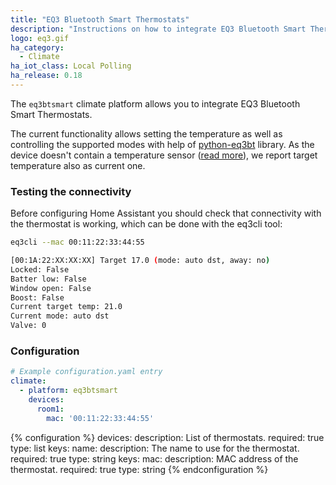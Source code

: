 ```yaml
---
title: "EQ3 Bluetooth Smart Thermostats"
description: "Instructions on how to integrate EQ3 Bluetooth Smart Thermostats into Home Assistant."
logo: eq3.gif
ha_category:
  - Climate
ha_iot_class: Local Polling
ha_release: 0.18
---
```


The `eq3btsmart` climate platform allows you to integrate EQ3 Bluetooth Smart Thermostats.

The current functionality allows setting the temperature as well as controlling the supported modes with help of [python-eq3bt](https://github.com/rytilahti/python-eq3bt) library.
As the device doesn't contain a temperature sensor ([read more](https://forum.fhem.de/index.php/topic,39308.15.html)),
we report target temperature also as current one.

### Testing the connectivity

Before configuring Home Assistant you should check that connectivity with the thermostat is working, which can be done with the eq3cli tool:

```bash
eq3cli --mac 00:11:22:33:44:55

[00:1A:22:XX:XX:XX] Target 17.0 (mode: auto dst, away: no)
Locked: False
Batter low: False
Window open: False
Boost: False
Current target temp: 21.0
Current mode: auto dst
Valve: 0
```

### Configuration

```yaml
# Example configuration.yaml entry
climate:
  - platform: eq3btsmart
    devices:
      room1:
        mac: '00:11:22:33:44:55'
```

{% configuration %}
devices:
  description: List of thermostats.
  required: true
  type: list
  keys:
    name:
      description: The name to use for the thermostat.
      required: true
      type: string
      keys:
        mac:
          description: MAC address of the thermostat.
          required: true
          type: string
{% endconfiguration %}
